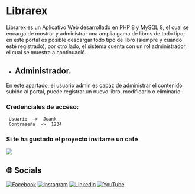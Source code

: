 # Librarex
Librarex es un Aplicativo Web desarrollado en PHP 8 y MySQL 8, el cual se encarga de mostrar y administrar una amplia gama de libros de todo tipo; en este portal es posible descargar todo tipo de libro (siempre y cuando esté registrado), por otro lado, el sistema cuenta con un rol administrador, el cual se muestra a continuació.

* ## Administrador.
En este apartado, el usuario admin es capáz de administrar el contenido subido al portal, puede registrar un nuevo libro, modificarlo o eliminarlo.

### Credenciales de acceso:
``` batch
 Usuario  ->  Juank
 Contraseña  ->  1234
```

### Si te ha gustado el proyecto invitame un café
<div align="left">
  <a href="https://paypal.me/JEstevezVargas" target="_blank" style="display: inline-block;">
    <img
      src="https://img.shields.io/badge/Donate-Buy%20Me%20A%20Coffee-orange.svg?style=flat-square&logo=buymeacoffee" 
      align="center"
     />
  </a>
</div>

## 🌐 Socials 

[![Facebook](https://img.shields.io/badge/Facebook-%231877F2.svg?logo=Facebook&logoColor=white)](https://facebook.com/juancarlos.estevezvargas.98) [![Instagram](https://img.shields.io/badge/Instagram-%23E4405F.svg?logo=Instagram&logoColor=white)](https://instagram.com/juankestevez) [![LinkedIn](https://img.shields.io/badge/LinkedIn-%230077B5.svg?logo=linkedin&logoColor=white)](https://linkedin.com/in/juan-carlos-estevez-vargas) [![YouTube](https://img.shields.io/badge/YouTube-%23FF0000.svg?logo=YouTube&logoColor=white)](https://youtube.com/@JuanCarlosEstevezVargas)
